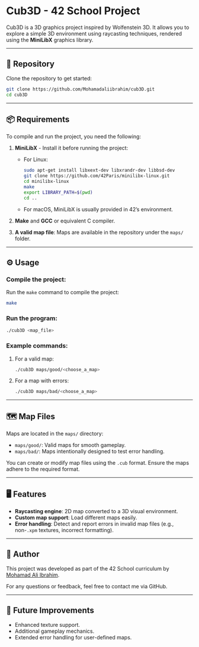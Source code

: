 # Cub3D - 42 School Project  

Cub3D is a 3D graphics project inspired by Wolfenstein 3D. It allows you to explore a simple 3D environment using raycasting techniques, rendered using the **MiniLibX** graphics library.

---

## 📂 Repository  
Clone the repository to get started:  
```bash
git clone https://github.com/Mohamadaliibrahim/cub3D.git
cd cub3D
```

---

## 📦 Requirements  

To compile and run the project, you need the following:  
1. **MiniLibX** - Install it before running the project:  
   - For Linux:  
     ```bash
     sudo apt-get install libxext-dev libxrandr-dev libbsd-dev
     git clone https://github.com/42Paris/minilibx-linux.git
     cd minilibx-linux
     make
     export LIBRARY_PATH=$(pwd)
     cd ..
     ```
   - For macOS, MiniLibX is usually provided in 42’s environment.

2. **Make** and **GCC** or equivalent C compiler.

3. **A valid map file**: Maps are available in the repository under the `maps/` folder.

---

## ⚙️ Usage  

### Compile the project:
Run the `make` command to compile the project:
```bash
make
```

### Run the program:
```bash
./cub3D <map_file>
```

### Example commands:
1. For a valid map:
   ```bash
   ./cub3D maps/good/<choose_a_map>
   ```
2. For a map with errors:
   ```bash
   ./cub3D maps/bad/<choose_a_map>
   ```

---

## 🗺️ Map Files  

Maps are located in the `maps/` directory:  
- `maps/good/`: Valid maps for smooth gameplay.
- `maps/bad/`: Maps intentionally designed to test error handling.

You can create or modify map files using the `.cub` format. Ensure the maps adhere to the required format.

---

## 🖥️ Features  
- **Raycasting engine**: 2D map converted to a 3D visual environment.  
- **Custom map support**: Load different maps easily.  
- **Error handling**: Detect and report errors in invalid map files (e.g., non-`.xpm` textures, incorrect formatting).

---

## 📜 Author  
This project was developed as part of the 42 School curriculum by [Mohamad Ali Ibrahim](https://github.com/Mohamadaliibrahim).

For any questions or feedback, feel free to contact me via GitHub.

--- 

## 🔧 Future Improvements  
- Enhanced texture support.  
- Additional gameplay mechanics.  
- Extended error handling for user-defined maps.
